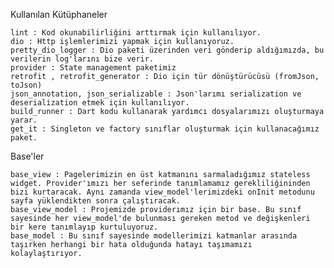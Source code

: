 Kullanılan Kütüphaneler

    lint : Kod okunabilirliğini arttırmak için kullanılıyor.
    dio : Http işlemlerimizi yapmak için kullanıyoruz.
    pretty_dio_logger : Dio paketi üzerinden veri gönderip aldığımızda, bu verilerin log'larını bize verir.
    provider : State management paketimiz
    retrofit , retrofit_generator : Dio için tür dönüştürücüsü (fromJson, toJson)
    json_annotation, json_serializable : Json'larımı serialization ve deserialization etmek için kullanılıyor.
    build_runner : Dart kodu kullanarak yardımcı dosyalarımızı oluşturmaya yarar.
    get_it : Singleton ve factory sınıflar oluşturmak için kullanacağımız paket.

Base'ler

    base_view : Pagelerimizin en üst katmanını sarmaladığımız stateless widget. Provider'ımızı her seferinde tanımlamamız gerekliliğininden bizi kurtaracak. Aynı zamanda view_model'lerimizdeki onInit metodunu sayfa yüklendikten sonra çalıştıracak.
    base_view_model : Projemizde providerımız için bir base. Bu sınıf sayesinde her view_model'de bulunması gereken metod ve değişkenleri bir kere tanımlayıp kurtuluyoruz.
    base_model : Bu sınıf sayesinde modellerimizi katmanlar arasında taşırken herhangi bir hata olduğunda hatayı taşımamızı kolaylaştırıyor.
